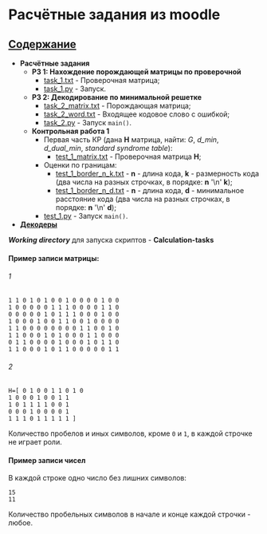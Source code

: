# Расчётные задания из moodle

## [**Содержание**](./../README.md)

* **Расчётные задания**
    * **РЗ 1: Нахождение порождающей матрицы по проверочной**
        * [task_1.txt](scripts/data/task_1.txt) - Проверочная матрица;
        * [task_1.py](./scripts/task_1.py) - Запуск.
    * **РЗ 2: Декодирование по минимальной решетке**
        * [task_2_matrix.txt](scripts/data/task_2_matrix.txt) - Порождающая матрица;
        * [task_2_word.txt](scripts/data/task_2_word.txt) - Входящее кодовое слово с ошибкой;
        * [task_2.py](./scripts/task_2.py) - Запуск ```main()```.
    * **Контрольная работа 1**
        * Первая часть КР (дана **H** матрица, найти: *G*, *d_min*, *d_dual_min*, *standard syndrome table*):
            * [test_1_matrix.txt](scripts/data/test_1_matrix.txt) - Проверочная матрица **H**;
        * Оценки по границам:
            * [test_1_border_n_k.txt](scripts/data/test_1_border_n_k.txt) - **n** - длина кода, **k** - размерность кода (два
              числа на разных строчках, в порядке: **n** '\n' **k**);
            * [test_1_border_n_d.txt](scripts/data/test_1_border_n_d.txt) - **n** - длина кода, **d** - минимальное расстояние
              кода (два числа на разных строчках, в порядке: **n** '\n' **d**);
        * [test_1.py](./scripts/test_1.py) - Запуск ```main()```.
* [**Декодеры**](./../Decoders/README.md)

***Working directory*** для запуска скриптов - **Calculation-tasks**

#### Пример записи матрицы:

###### 1

``` 
1 1 0 1 0 1 0 0 1 0 0 0 0 1 0 0
1 0 0 0 0 0 1 1 1 0 0 0 0 1 1 0
0 0 0 0 0 1 0 1 1 1 0 0 0 1 0 0
1 0 0 0 1 0 0 1 1 0 0 1 0 0 0 0
1 1 0 0 0 0 0 0 0 0 1 1 0 0 1 0
1 1 0 0 0 1 0 1 0 0 0 1 1 0 0 0
0 1 1 0 0 0 0 1 0 0 0 1 0 1 1 0
1 1 0 0 0 1 0 1 1 0 0 0 0 0 1 1
```

###### 2

```
H=[ 0 1 0 0 1 1 0 1 0
1 0 0 0 1 0 0 1 1
1 0 1 1 1 1 0 0 1
0 0 0 1 0 0 0 0 1
1 1 1 0 1 1 1 1 1 ]
```

Количество пробелов и иных символов, кроме ```0``` и ```1```, в каждой строчке не играет роли.

#### Пример записи чисел

В каждой строке одно число без лишних символов:

```
15
11
```

Количество пробельных символов в начале и конце каждой строчки - любое.